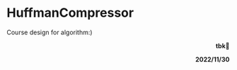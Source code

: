# HuffmanCompressor

Course design for algorithm:)

<p align="right"><b>tbk🦥</b></p>

<p align="right"><b>2022/11/30</b></p>